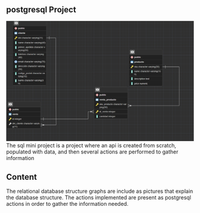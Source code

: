 <article class="markdown-body entry-content container-lg" itemprop="text"><h1 tabindex="-1" dir="auto">

<h1>postgresql Project</h1>
<img src="/diagrama_relacional.png" style="height:30%;">
The sql mini project is a project where an api is created from scratch, populated with data, and then several actions are performed to gather information
<h2>Content</h2>
The relational database structure graphs  are include as pictures that explain the database structure.
The actions implemented are present as postgresql actions in order to gather the information needed.

